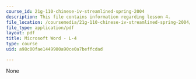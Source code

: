 ```yaml
---
course_id: 21g-110-chinese-iv-streamlined-spring-2004
description: This file contains information regarding lesson 4.
file_location: /coursemedia/21g-110-chinese-iv-streamlined-spring-2004/a98c00fae1449900a90ce0a7beffcdad_MIT21G_110S04_L_4.pdf
file_type: application/pdf
layout: pdf
title: Microsoft Word - L-4
type: course
uid: a98c00fae1449900a90ce0a7beffcdad

---
```

None